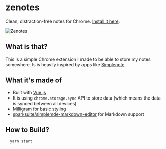# zenotes

Clean, distraction-free notes for Chrome. [Install it here](https://chrome.google.com/webstore/detail/zenotes/fphoofpcklpbccekhlcmhagpbddbkfdp?authuser=1).

![Zenotes](https://dl.dropboxusercontent.com/content_link/ACy3pHBlIE9MSXTpF3L31i3XqDLKxict4hH8xus9EqxUF1DyZVlbjybQcDpL6L5n/file)

## What is that?

This is a simple Chrome extension I made to be able to store my notes somewhere. Is is heavily inspired by apps like [Simplenote](https://simplenote.com/).

## What it's made of

- Built with [Vue.js](https://vuejs.org/)
- It is using `chrome.storage.sync` API to store data (which means the data is synced between all devices)
- [Milligram](https://milligram.github.io/) for basic styling
- [sparksuite/simplemde-markdown-editor](https://github.com/sparksuite/simplemde-markdown-editor) for Markdown support

## How to Build?

```bash
  yarn start
```
